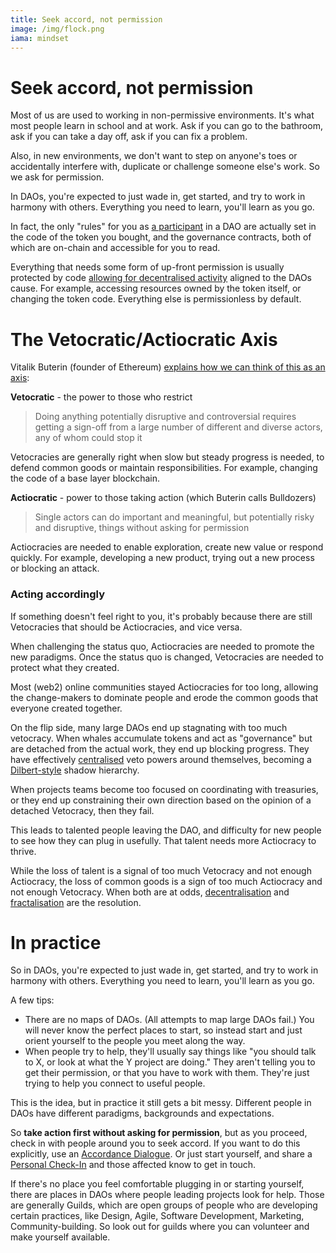 ```yaml
---
title: Seek accord, not permission
image: /img/flock.png
iama: mindset
---
```


#  Seek accord, not permission

Most of us are used to working in non-permissive environments.  It's what most people learn in school and at work. Ask if you can go to the bathroom, ask if you can take a day off, ask if you can fix a problem.  

Also, in new environments, we don't want to step on anyone's toes or accidentally interfere with, duplicate or challenge someone else's work. So we ask for permission.

In DAOs, you're expected to just wade in, get started, and try to work in harmony with others. Everything you need to learn, you'll learn as you go.

In fact, the only "rules" for you as [a participant](/mindsets/blockchain-coordination/) in a DAO are actually set in the code of the token you bought, and the governance contracts, both of which are on-chain and accessible for you to read.

Everything that needs some form of up-front permission is usually protected by code [allowing for decentralised activity](/mindsets/decentralisation/) aligned to the DAOs cause.  For example, accessing resources owned by the token itself, or changing the token code. Everything else is permissionless by default.

# The Vetocratic/Actiocratic Axis

Vitalik Buterin (founder of Ethereum) [explains how we can think of this as an axis](https://vitalik.ca/general/2021/12/19/bullveto.html):

**Vetocratic** - the power to those who restrict

> Doing anything potentially disruptive and controversial requires getting a sign-off from a large number of different and diverse actors, any of whom could stop it

Vetocracies are generally right when slow but steady progress is needed, to defend common goods or maintain responsibilities. For example, changing the code of a base layer blockchain.

**Actiocratic** - power to those taking action  (which Buterin calls Bulldozers)

> Single actors can do important and meaningful, but potentially risky and disruptive, things without asking for permission

Actiocracies are needed to enable exploration, create new value or respond quickly. For example, developing a new product, trying out a new process or blocking an attack.

### Acting accordingly

If something doesn't feel right to you, it's probably because there are still Vetocracies that should be Actiocracies, and vice versa.

When challenging the status quo, Actiocracies are needed to promote the new paradigms. Once the status quo is changed, Vetocracies are needed to protect what they created.

Most (web2) online communities stayed Actiocracies for too long, allowing the change-makers to dominate people and erode the common goods that everyone created together.

On the flip side, many large DAOs end up stagnating with too much vetocracy.  When whales accumulate tokens and act as "governance" but are detached from the actual work, they end up blocking progress. They have effectively [centralised](/mindsets/decentralisation) veto powers around themselves, becoming a [Dilbert-style](https://dilbert.com/strip/2020-06-14) shadow hierarchy.



When projects teams become too focused on coordinating with treasuries, or they end up constraining their own direction based on the opinion of a detached Vetocracy, then they fail. 

This leads to talented people leaving the DAO, and difficulty for new people to see how they can plug in usefully. That talent needs more Actiocracy to thrive.

While the loss of talent is a signal of too much Vetocracy and not enough Actiocracy, the loss of common goods is a sign of too much Actiocracy and not enough Vetocracy. When both are at odds, [decentralisation](/mindsets/decentralisation/) and [fractalisation](/mindsets/fractals) are the resolution.

# In practice

So in DAOs, you're expected to just wade in, get started, and try to work in harmony with others. Everything you need to learn, you'll learn as you go.

A few tips: 

- There are no maps of DAOs. (All attempts to map large DAOs fail.) You will never know the perfect places to start, so instead start and just orient yourself to the people you meet along the way.
- When people try to help, they'll usually say things like "you should talk to X, or look at what the Y project are doing."  They aren't telling you to get their permission, or that you have to work with them.  They're just trying to help you connect to useful people. 

This is the idea, but in practice it still gets a bit messy.  Different people in DAOs have different paradigms, backgrounds and expectations.

So **take action first without asking for permission**, but as you proceed, check in with people around you to seek accord.  If you want to do this explicitly, use an [Accordance Dialogue](/practices/accordance-dialogues/).   Or just start yourself, and share a [Personal Check-In](/practices/check-ins) and those affected know to get in touch.

If there's no place you feel comfortable plugging in or starting yourself, there are places in DAOs where people leading projects look for help.  Those are generally Guilds, which are open groups of people who are developing certain practices, like Design, Agile, Software Development, Marketing, Community-building. So look out for guilds where you can volunteer and make yourself available.

